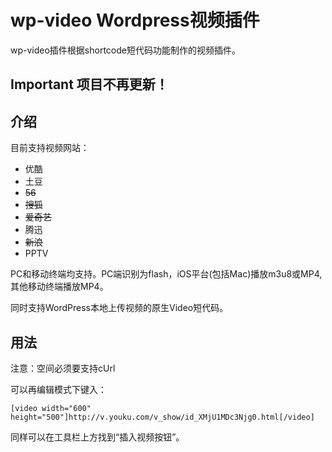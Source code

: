 # wp-video Wordpress视频插件

wp-video插件根据shortcode短代码功能制作的视频插件。

## Important 项目不再更新！

## 介绍 
目前支持视频网站：

* 优酷
* 土豆
* <del>56</del>
* <del>搜狐</del>
* <del>爱奇艺</del>
* 腾迅
* <del>新浪</del>
* PPTV


PC和移动终端均支持。PC端识别为flash，iOS平台(包括Mac)播放m3u8或MP4,其他移动终端播放MP4。

同时支持WordPress本地上传视频的原生Video短代码。

## 用法 

注意：空间必须要支持cUrl

可以再编辑模式下键入：

    [video width="600" height="500"]http://v.youku.com/v_show/id_XMjU1MDc3Njg0.html[/video]

同样可以在工具栏上方找到“插入视频按钮”。


